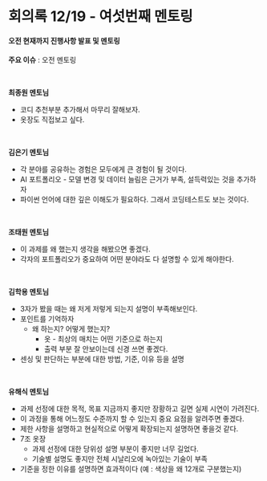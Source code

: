 # 회의록 12/19 - 여섯번째 멘토링

#### 오전 현재까지 진행사항 발표 및 멘토링

**주요 이슈** : 오전 멘토링

<br>

**최종원 멘토님**

- 코디 추천부분 추가해서 마무리 잘해보자.
- 옷장도 직접보고 싶다.

<br>

**김은기 멘토님**

- 각 분야를 공유하는 경험은 모두에게 큰 경험이 될 것이다.
- AI 포트폴리오 - 모델 변경 및 데이터 늘림은 근거가 부족, 설득력있는 것을 추가하자
- 파이썬 언어에 대한 깊은 이해도가 필요하다. 그래서 코딩테스트도 보는 것이다.

<br>

**조태원 멘토님**

- 이 과제를 왜 했는지 생각을 해봤으면 좋겠다.
- 각자의 포트폴리오가 중요하여 어떤 분야라도 다 설명할 수 있게 해야한다.

<br>

**김학용 멘토님**

- 3자가 봤을 때는 왜 저게 저렇게 되는지 설명이 부족해보인다.
- 포인트를 기억하자
  - 왜 하는지? 어떻게 했는지? 
    - 옷 - 최상의 매치는 어떤 기준으로 하는지
    - 출력 부분 잘 안보이는데 신경 쓰면 좋겠다.
- 센싱 및 판단하는 부분에 대한 방법, 기준, 이유 등을 설명

<br>

**유해식 멘토님**

- 과제 선정에 대한 목적, 목표 지금까지 좋지만 장황하고 길면 실제 시연이 가려진다.
- 이 과정을 통해 어느정도 수준까지 할 수 있는지 중요 요점을 알려주면 좋겠다.
- 제한 사항을 설명하고 현실적으로 어떻게 확장되는지 설명하면 좋을것 같다.
- 7조 옷장
  - 과제 선정에 대한 당위성 설명 부분이 좋지만 너무 길었다.
  - 기술별 설명도 좋지만 전체 시날리오에 녹아있는 기술이 부족
- 기준을 정한 이유를 설명하면 효과적이다 (예 : 색상을 왜 12개로 구분했는지)

<br>



